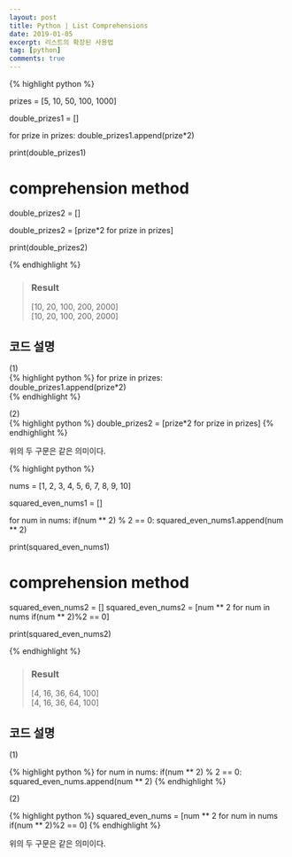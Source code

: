 ```yaml
---
layout: post
title: Python | List Comprehensions
date: 2019-01-05
excerpt: 리스트의 확장된 사용법
tag: [python]
comments: true
---
```


{% highlight python %}

prizes = [5, 10, 50, 100, 1000]

double_prizes1 = []

for prize in prizes:
    double_prizes1.append(prize*2)

print(double_prizes1)


# comprehension method

double_prizes2 = []

double_prizes2 = [prize*2 for prize in prizes]

print(double_prizes2)

{% endhighlight %}

> ### Result  
> [10, 20, 100, 200, 2000]  
> [10, 20, 100, 200, 2000]  

## 코드 설명

(1)   
{% highlight python %}
for prize in prizes:  
    double_prizes1.append(prize*2)  
{% endhighlight %}

(2)  
{% highlight python %}
double_prizes2 = [prize*2 for prize in prizes] 
{% endhighlight %}

위의 두 구문은 같은 의미이다.  
  
  
  
{% highlight python %}

nums = [1, 2, 3, 4, 5, 6, 7, 8, 9, 10]

squared_even_nums1 = []

for num in nums:
    if(num ** 2) % 2 == 0:
        squared_even_nums1.append(num ** 2)

print(squared_even_nums1)


# comprehension method
squared_even_nums2 = []
squared_even_nums2 = [num ** 2 for num in nums if(num ** 2)%2 == 0]

print(squared_even_nums2)

{% endhighlight %}

> ### Result  
> [4, 16, 36, 64, 100]  
> [4, 16, 36, 64, 100]  

## 코드 설명

(1)

{% highlight python %}
for num in nums:
    if(num ** 2) % 2 == 0:
        squared_even_nums.append(num ** 2)
{% endhighlight %}

(2)

{% highlight python %}
squared_even_nums = [num ** 2 for num in nums if(num ** 2)%2 == 0]
{% endhighlight %}

위의 두 구문은 같은 의미이다.

